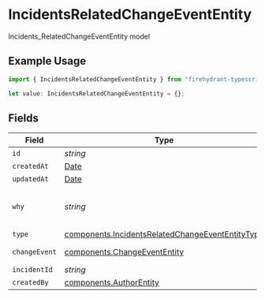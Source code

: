 # IncidentsRelatedChangeEventEntity

Incidents_RelatedChangeEventEntity model

## Example Usage

```typescript
import { IncidentsRelatedChangeEventEntity } from "firehydrant-typescript-sdk/models/components";

let value: IncidentsRelatedChangeEventEntity = {};
```

## Fields

| Field                                                                                                                | Type                                                                                                                 | Required                                                                                                             | Description                                                                                                          |
| -------------------------------------------------------------------------------------------------------------------- | -------------------------------------------------------------------------------------------------------------------- | -------------------------------------------------------------------------------------------------------------------- | -------------------------------------------------------------------------------------------------------------------- |
| `id`                                                                                                                 | *string*                                                                                                             | :heavy_minus_sign:                                                                                                   | N/A                                                                                                                  |
| `createdAt`                                                                                                          | [Date](https://developer.mozilla.org/en-US/docs/Web/JavaScript/Reference/Global_Objects/Date)                        | :heavy_minus_sign:                                                                                                   | N/A                                                                                                                  |
| `updatedAt`                                                                                                          | [Date](https://developer.mozilla.org/en-US/docs/Web/JavaScript/Reference/Global_Objects/Date)                        | :heavy_minus_sign:                                                                                                   | N/A                                                                                                                  |
| `why`                                                                                                                | *string*                                                                                                             | :heavy_minus_sign:                                                                                                   | The reason why this change event is related to this incident                                                         |
| `type`                                                                                                               | [components.IncidentsRelatedChangeEventEntityType](../../models/components/incidentsrelatedchangeevententitytype.md) | :heavy_minus_sign:                                                                                                   | N/A                                                                                                                  |
| `changeEvent`                                                                                                        | [components.ChangeEventEntity](../../models/components/changeevententity.md)                                         | :heavy_minus_sign:                                                                                                   | ChangeEventEntity model                                                                                              |
| `incidentId`                                                                                                         | *string*                                                                                                             | :heavy_minus_sign:                                                                                                   | N/A                                                                                                                  |
| `createdBy`                                                                                                          | [components.AuthorEntity](../../models/components/authorentity.md)                                                   | :heavy_minus_sign:                                                                                                   | N/A                                                                                                                  |
